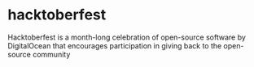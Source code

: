 # hacktoberfest
 Hacktoberfest is a month-long celebration of open-source software by DigitalOcean that encourages participation in giving back to the open-source community
